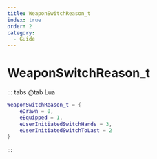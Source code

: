 ```yaml
---
title: WeaponSwitchReason_t
index: true
order: 2
category:
  - Guide
---
```


# WeaponSwitchReason_t
::: tabs
@tab Lua
```lua
WeaponSwitchReason_t = {
    eDrawn = 0,
    eEquipped = 1,
    eUserInitiatedSwitchHands = 3,
    eUserInitiatedSwitchToLast = 2
}
```
:::